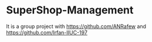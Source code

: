 # SuperShop-Management
It is a group project with https://github.com/ANRafew and https://github.com/Irfan-IIUC-197
